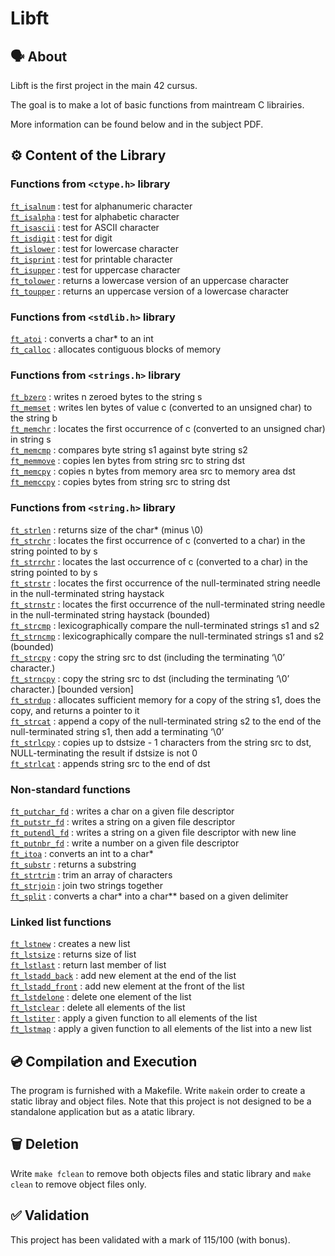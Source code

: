 # Libft

## 🗣️ About

Libft is the first project in the main 42 cursus. 

The goal is to make a lot of basic functions from maintream C librairies.

More information can be found below and in the subject PDF.

## ⚙️ Content of the Library

### Functions from `<ctype.h>` library

[`ft_isalnum`](./ft_isalnum.c) : test for alphanumeric character <br>
[`ft_isalpha`](./ft_isalpha.c) : test for alphabetic character <br>
[`ft_isascii`](./ft_isascii.c) : test for ASCII character <br>
[`ft_isdigit`](./ft_isdigit.c) : test for digit <br>
[`ft_islower`](./ft_islower.c) : test for lowercase character <br>
[`ft_isprint`](./ft_isprint.c) : test for printable character <br>
[`ft_isupper`](./ft_isupper.c) : test for uppercase character <br>
[`ft_tolower`](./ft_tolower.c) : returns a lowercase version of an uppercase character <br>
[`ft_toupper`](./ft_toupper.c) : returns an uppercase version of a lowercase character <br>

### Functions from `<stdlib.h>` library

[`ft_atoi`](./ft_atoi.c) : converts a char* to an int <br>
[`ft_calloc`](./ft_calloc.c) : allocates contiguous blocks of memory <br>

### Functions from `<strings.h>` library

[`ft_bzero`](./ft_bzero.c) : writes n zeroed bytes to the string s <br>
[`ft_memset`](./ft_memset.c) : writes len bytes of value c (converted to an unsigned char) to the string b <br>
[`ft_memchr`](./ft_memchr.c) : locates the first occurrence of c (converted to an unsigned char) in string s <br>
[`ft_memcmp`](./ft_memcmp.c) : compares byte string s1 against byte string s2 <br>
[`ft_memmove`](./ft_memmove.c) : copies len bytes from string src to string dst <br>
[`ft_memcpy`](./ft_memcpy.c) : copies n bytes from memory area src to memory area dst <br>
[`ft_memccpy`](./ft_memccpy.c) : copies bytes from string src to string dst <br>

### Functions from `<string.h>` library

[`ft_strlen`](./ft_strlen.c) : returns size of the char* (minus \0) <br>
[`ft_strchr`](./ft_strchr.c) : locates the first occurrence of c (converted to a char) in the string pointed to by s <br>
[`ft_strrchr`](./ft_strrchr.c) : locates the last occurrence of c (converted to a char) in the string pointed to by s <br>
[`ft_strstr`](./ft_strstr.c) : locates the first occurrence of the null-terminated string needle in the null-terminated string haystack <br>
[`ft_strnstr`](./ft_strnstr.c) : locates the first occurrence of the null-terminated string needle in the null-terminated string haystack (bounded) <br>
[`ft_strcmp`](./ft_strcmp.c) :  lexicographically compare the null-terminated strings s1 and s2 <br>
[`ft_strncmp`](./ft_strncmp.c) : lexicographically compare the null-terminated strings s1 and s2 (bounded) <br>
[`ft_strcpy`](./ft_strcpy.c) : copy the string src to dst (including the terminating ‘\0’ character.) <br>
[`ft_strncpy`](./ft_strncpy.c) : copy the string src to dst (including the terminating ‘\0’ character.) [bounded version] <br>
[`ft_strdup`](./ft_strdup.c) : allocates sufficient memory for a copy of the string s1, does the copy, and returns a pointer to it <br>
[`ft_strcat`](./ft_strcat.c) : append a copy of the null-terminated string s2 to the end of the null-terminated string s1, then add a terminating ‘\0’ <br>
[`ft_strlcpy`](./ft_strlcpy.c) : copies up to dstsize - 1 characters from the string src to dst, NULL-terminating the result if dstsize is not 0 <br>
[`ft_strlcat`](./ft_strlcat.c) : appends string src to the end of dst <br>
 
### Non-standard functions

[`ft_putchar_fd`](./ft_putchar_fd.c) : writes a char on a given file descriptor <br>
[`ft_putstr_fd`](./ft_putstr_fd.c) : writes a string on a given file descriptor <br>
[`ft_putendl_fd`](./ft_putendl_fd.c) : writes a string on a given file descriptor with new line <br>
[`ft_putnbr_fd`](./ft_putnbr_fd.c) : write a number on a given file descriptor <br>
[`ft_itoa`](./ft_itoa.c) : converts an int to a char* <br>
[`ft_substr`](./ft_substr.c) : returns a substring <br>
[`ft_strtrim`](./ft_strtrim.c) : trim an array of characters <br>
[`ft_strjoin`](./ft_strjoin.c) : join two strings together <br>
[`ft_split`](./ft_split.c) : converts a char* into a char** based on a given delimiter <br>

### Linked list functions

[`ft_lstnew`](./ft_lstnew.c) : creates a new list <br>
[`ft_lstsize`](./ft_lstsize.c) : returns size of list <br>
[`ft_lstlast`](./ft_lstlast.c) : return last member of list <br>
[`ft_lstadd_back`](./ft_lstadd_back.c) : add new element at the end of the list <br>
[`ft_lstadd_front`](./ft_lstadd_front.c) : add new element at the front of the list <br>
[`ft_lstdelone`](./ft_lstdelone.c) : delete one element of the list <br>
[`ft_lstclear`](./ft_lstclear.c) : delete all elements of the list <br>
[`ft_lstiter`](./ft_lstiter.c) : apply a given function to all elements of the list <br>
[`ft_lstmap`](./ft_lstmap.c) : apply a given function to all elements of the list into a new list <br>

## 💿 Compilation and Execution

The program is furnished with a Makefile. Write ```make```in order to create a static libray and object files. Note that this project is not designed to be a standalone application but as a atatic library.

## 🗑️ Deletion

Write ```make fclean``` to remove both objects files and static library and ```make clean``` to remove object files only.

## ✅ Validation

This project has been validated with a mark of 115/100 (with bonus).

